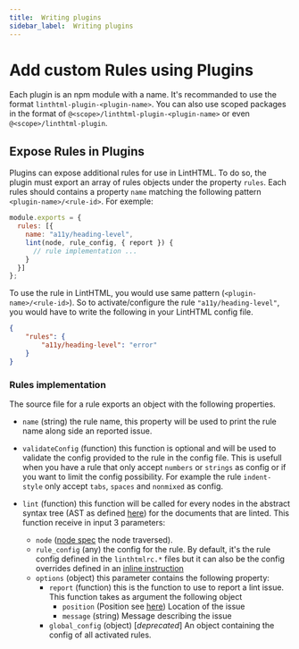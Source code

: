 ```yaml
---
title:  Writing plugins
sidebar_label:  Writing plugins
---
```


# Add custom Rules using Plugins

Each plugin is an npm module with a name.
It's recommanded to use the format `linthtml-plugin-<plugin-name>`. You can also use scoped packages in the format of `@<scope>/linthtml-plugin-<plugin-name>` or even `@<scope>/linthtml-plugin`.

## Expose Rules in Plugins

Plugins can expose additional rules for use in LintHTML. To do so, the plugin must export an array of rules objects under the property `rules`.
Each rules should contains a property `name` matching the following pattern `<plugin-name>/<rule-id>`.
For exemple:

```js
module.exports = {
  rules: [{
    name: "a11y/heading-level",
    lint(node, rule_config, { report }) {
      // rule implementation ...
    }
  }]
};
```

To use the rule in LintHTML, you would use same pattern (`<plugin-name>/<rule-id>`).
So to activate/configure the rule `"a11y/heading-level"`, you would have to write the following in your LintHTML config file.

```json
{
    "rules": {
        "a11y/heading-level": "error"
    }
}
```

### Rules implementation

The source file for a rule exports an object with the following properties.

* `name` (string) the rule name, this property will be used to print the rule name along side an reported issue.
* `validateConfig` (function) this function is optional and will be used to validate the config provided to the rule in the config file.
  This is usefull when you have a rule that only accept `numbers` or `strings` as config or if you want to limit the config possibility. For example the rule `indent-style` only accept `tabs`, `spaces` and `nonmixed` as config.
* `lint` (function) this function will be called for every nodes in the abstract syntax tree (AST as defined [here](./custom-parser#the-ast-specification)) for the documents that are linted.
  This function receive in input 3 parameters:
  
  * `node` ([node spec](./custom-parser#the-ast-specification) the node traversed).
  * `rule_config` (any) the config for the rule. By default, it's the rule config defined in the `linthtmlrc.*` files but it can also be the config overrides defined in an [inline instruction](../index.md#inline-configuration)
  * `options` (object) this parameter contains the following property:
    * `report` (function) this is the function to use to report a lint issue. This function takes as argument the following object
      * `position` (Position see [here](./custom-parser#the-ast-specification)) Location of the issue
      * `message` (string) Message describing the issue
    * `global_config` (object) [_deprecated_] An object containing the config of all activated rules.
